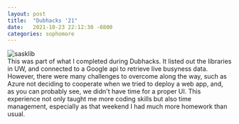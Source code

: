 ```yaml
---
layout: post
title:  "Dubhacks '21"
date:   2021-10-23 22:12:30 -0800
categories: sophomore
---
```


![sasklib](/images/dubhacks21.jpg)
<br>
This was part of what I completed during Dubhacks. It listed out the libraries in UW, and connected to a Google api to retrieve live busyness data. However, there were many challenges to overcome along the way, such as Azure not deciding to cooperate when we tried to deploy a web app, and, as you can probably see, we didn't have time for a proper UI. This experience not only taught me more coding skills but also time management, especially as that weekend I had much more homework than usual.